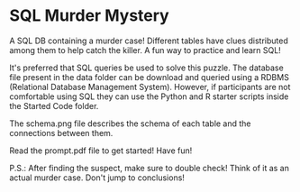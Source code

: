# SQL Murder Mystery
A SQL DB containing a murder case! Different tables have clues distributed among them to help catch the killer. A fun way to practice and learn SQL!

It's preferred that SQL queries be used to solve this puzzle. The database file present in the data folder can be download and queried using a RDBMS (Relational Database Management System).
However, if participants are not comfortable using SQL they can use the Python and R starter scripts inside the Started Code folder.

The schema.png file describes the schema of each table and the connections between them.

Read the prompt.pdf file to get started! Have fun!

P.S.: After finding the suspect, make sure to double check! Think of it as an actual murder case. Don't jump to conclusions! 
